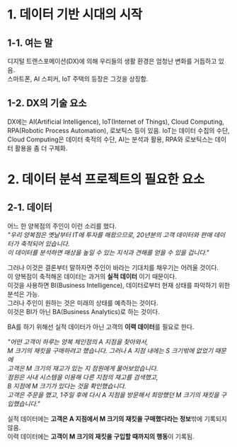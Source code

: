 # 1. 데이터 기반 시대의 시작
## 1-1. 여는 말
디지털 트랜스포메이션(DX)에 의해 우리들의 생활 환경은 엄청난 변화를 거듭하고 있음.     
스마트폰, AI 스피커, IoT 주택의 등장은 그것을 상징함.

## 1-2. DX의 기술 요소
DX에는 AI(Artificial Intelligence), IoT(Internet of Things), Cloud Computing, RPA(Robotic Process Automation), 로보틱스 등이 있음.
IoT는 데이터 수집의 수단, Cloud Computing은 데이터 축적의 수단, AI는 분석과 활용, RPA와 로보틱스는 데이터 활용을 좀 더 구체화.

# 2. 데이터 분석 프로젝트의 필요한 요소

## 2-1. 데이터
어느 한 양복점의 주인이 이런 소리를 했다.        
*"우리 양복점은 옛날부터 IT에 투자를 해왔으므로, 20년분의 고객 데이터와 판매 데이터가 축적되어 있습니다.     
이 데이터를 분석하면 매상을 높일 수 있는 지식과 견해를 얻을 수 있을 겁니다."*     

그러나 이것은 결론부터 말하자면 주인이 바라는 기대치를 채우기는 어려울 것이다.      
이 양복점이 축적해온 데이터는 과거의 **실적 데이터** 이기 때문이다.    
이것을 사용하면 BI(Business Intelligence), 데이터로부터 현재 상태를 파악하기 위한 분석은 가능.     
그러나 주인이 원하는 것은 미래의 상태를 예측하는 것이다.     
이것은 BI가 아닌 BA(Business Analytics)로 하는 것이다.      
          
BA를 하기 위해선 실적 데이터가 아닌 고객의 **이력 데이터**를 필요로 한다.     

*"어떤 고객이 하루는 양복 체인점의 A 지점을 찾아와서,        
M 크기의 재킷을 구매하려고 했습니다. 그러나 A 지점 내에는 S 크기밖에 없었기 때문에           
고객은 M 크기의 재고가 있는 지 점원에게 물어보았습니다.        
점원은 사내 시스템을 이용해 다른 지점의 재고를 검색했고,        
B 지점에 M 크기가 있다는 것을 확인했습니다.    
고객은 주문을 했고, 1주일 후에 다시 A 지점을 방문해서 희망했던 M 크기의 재킷을 구입했습니다."*   

실적 데이터에는 **고객은 A 지점에서 M 크기의 재킷을 구매했다라는 정보**밖에 기록되지 않음.      
이력 데이터에는 **고객이 M 크기의 재킷을 구입할 때까지의 행동**이 기록됨.
